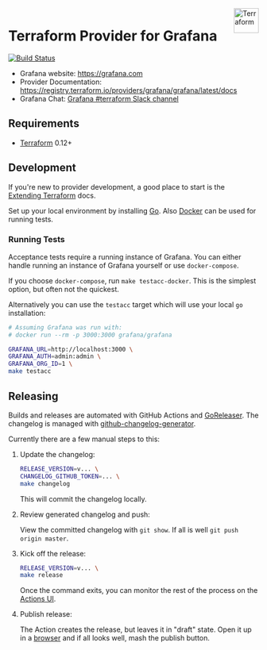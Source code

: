 <a href="https://terraform.io">
  <img src="https://cdn.rawgit.com/hashicorp/terraform-website/master/content/source/assets/images/logo-hashicorp.svg" title="Terraform" align="right" height="50" />
</a>

# Terraform Provider for Grafana

[![Build Status](https://drone.grafana.net/api/badges/grafana/terraform-provider-grafana/status.svg)](https://drone.grafana.net/grafana/terraform-provider-grafana)

- Grafana website: https://grafana.com
- Provider Documentation: https://registry.terraform.io/providers/grafana/grafana/latest/docs
- Grafana Chat: [Grafana #terraform Slack channel](https://grafana.slack.com/archives/C017MUCFJUT)

## Requirements

* [Terraform](https://www.terraform.io/downloads.html) 0.12+

## Development

If you're new to provider development, a good place to start is the [Extending
Terraform](https://www.terraform.io/docs/extend/index.html) docs.

Set up your local environment by installing [Go](http://www.golang.org). Also
[Docker](https://docs.docker.com/install/) can be used for running tests.

### Running Tests

Acceptance tests require a running instance of Grafana. You can either handle
running an instance of Grafana yourself or use `docker-compose`.

If you choose `docker-compose`, run `make testacc-docker`. This is the simplest
option, but often not the quickest.

Alternatively you can use the `testacc` target which will use your local `go`
installation:

```sh
# Assuming Grafana was run with:
# docker run --rm -p 3000:3000 grafana/grafana

GRAFANA_URL=http://localhost:3000 \
GRAFANA_AUTH=admin:admin \
GRAFANA_ORG_ID=1 \
make testacc
```

## Releasing

Builds and releases are automated with GitHub Actions and
[GoReleaser](https://github.com/goreleaser/goreleaser/). The changelog is
managed with
[github-changelog-generator](https://github.com/github-changelog-generator/github-changelog-generator).

Currently there are a few manual steps to this:

1. Update the changelog:

   ```sh
   RELEASE_VERSION=v... \
   CHANGELOG_GITHUB_TOKEN=... \
   make changelog
   ```

   This will commit the changelog locally.

2. Review generated changelog and push:

   View the committed changelog with `git show`. If all is well `git push origin
   master`.

3. Kick off the release:

   ```sh
   RELEASE_VERSION=v... \
   make release
   ```

   Once the command exits, you can monitor the rest of the process on the
   [Actions
   UI](https://github.com/grafana/terraform-provider-grafana/actions?query=workflow%3Arelease).

4. Publish release:

   The Action creates the release, but leaves it in "draft" state. Open it up in
   a [browser](https://github.com/grafana/terraform-provider-grafana/releases)
   and if all looks well, mash the publish button.

